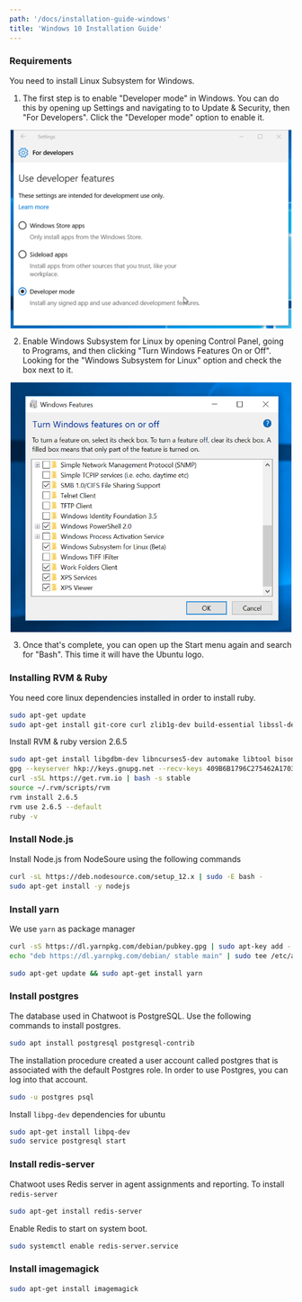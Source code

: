 ```yaml
---
path: '/docs/installation-guide-windows'
title: 'Windows 10 Installation Guide'
---
```


### Requirements

You need to install Linux Subsystem for Windows.

1. The first step is to enable "Developer mode" in Windows. You can do this by opening up Settings and navigating to to Update & Security, then "For Developers". Click the "Developer mode" option to enable it.

<img src="./img/developer-mode.jpg" width="500" alt="Enable Developer Mode" style="display: block; margin-left: auto; margin-right: auto;">

2. Enable Windows Subsystem for Linux by opening Control Panel, going to Programs, and then clicking "Turn Windows Features On or Off". Looking for the "Windows Subsystem for Linux" option and check the box next to it.

<img src="./img/enable-wsl.jpg" width="500" alt="Enable WSL" style="display: block; margin-left: auto; margin-right: auto;">

3. Once that's complete, you can open up the Start menu again and search for "Bash". This time it will have the Ubuntu logo.

### Installing RVM & Ruby

You need core linux dependencies installed in order to install ruby.

```bash
sudo apt-get update
sudo apt-get install git-core curl zlib1g-dev build-essential libssl-dev libreadline-dev libyaml-dev libsqlite3-dev sqlite3 libxml2-dev libxslt1-dev libcurl4-openssl-dev software-properties-common libffi-dev
```

Install RVM & ruby version 2.6.5

```bash
sudo apt-get install libgdbm-dev libncurses5-dev automake libtool bison libffi-dev
gpg --keyserver hkp://keys.gnupg.net --recv-keys 409B6B1796C275462A1703113804BB82D39DC0E3 7D2BAF1CF37B13E2069D6956105BD0E739499BDB
curl -sSL https://get.rvm.io | bash -s stable
source ~/.rvm/scripts/rvm
rvm install 2.6.5
rvm use 2.6.5 --default
ruby -v
```

### Install Node.js

Install Node.js from NodeSoure using the following commands

```bash
curl -sL https://deb.nodesource.com/setup_12.x | sudo -E bash -
sudo apt-get install -y nodejs
```

### Install yarn

We use `yarn` as package manager

```bash
curl -sS https://dl.yarnpkg.com/debian/pubkey.gpg | sudo apt-key add -
echo "deb https://dl.yarnpkg.com/debian/ stable main" | sudo tee /etc/apt/sources.list.d/yarn.list
```

```bash
sudo apt-get update && sudo apt-get install yarn
```

### Install postgres

The database used in Chatwoot is PostgreSQL. Use the following commands to install postgres.

```bash
sudo apt install postgresql postgresql-contrib
```

The installation procedure created a user account called postgres that is associated with the default Postgres role. In order to use Postgres, you can log into that account.

```bash
sudo -u postgres psql
```

Install `libpg-dev` dependencies for ubuntu

```bash
sudo apt-get install libpq-dev
sudo service postgresql start
```

### Install redis-server

Chatwoot uses Redis server in agent assignments and reporting. To install `redis-server`

```bash
sudo apt-get install redis-server
```

Enable Redis to start on system boot.

```bash
sudo systemctl enable redis-server.service
```

### Install imagemagick

```bash
sudo apt-get install imagemagick
```
